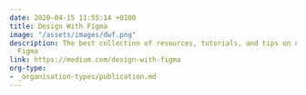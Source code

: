 ```yaml
---
date: 2020-04-15 11:55:14 +0100
title: Design With Figma
image: "/assets/images/dwf.png"
description: The best collection of resources, tutorials, and tips on designing with
  Figma
link: https://medium.com/design-with-figma
org-type: 
- _organisation-types/publication.md
---
```

